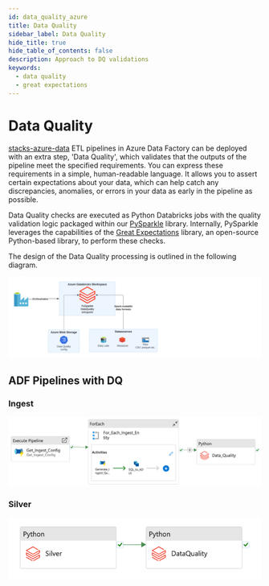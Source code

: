 ```yaml
---
id: data_quality_azure
title: Data Quality
sidebar_label: Data Quality
hide_title: true
hide_table_of_contents: false
description: Approach to DQ validations
keywords:
  - data quality
  - great expectations
---
```


# Data Quality

[stacks-azure-data](https://github.com/amido/stacks-azure-data) ETL pipelines in Azure Data Factory
can be deployed with an extra step, 'Data Quality', which validates that the outputs of the pipeline
meet the specified requirements. You can express these requirements in a simple, human-readable
language. It allows you to assert certain expectations about your data, which can help catch any
discrepancies, anomalies, or errors in your data as early in the pipeline as possible.

Data Quality checks are executed as Python Databricks jobs with the quality validation logic
packaged within our [PySparkle](../../../../common/data/pysparkle/pysparkle_data_quality.md) library.
Internally, PySparkle leverages the capabilities of the [Great Expectations](https://greatexpectations.io/)
library, an open-source Python-based library, to perform these checks.

The design of the Data Quality processing is outlined in the following diagram.

![ADF_Ingest_AzureSql_Example_DQ.png](../../images/ADF_DataQualityDesign.png?raw=true)


## ADF Pipelines with DQ

### Ingest

![ADF_Ingest_AzureSql_Example_DQ.png](../../images/ADF_Ingest_AzureSql_Example_DQ.png?raw=true)

### Silver

![ADF_silver_dq.png](../../images/ADF_silver_dq.png)
